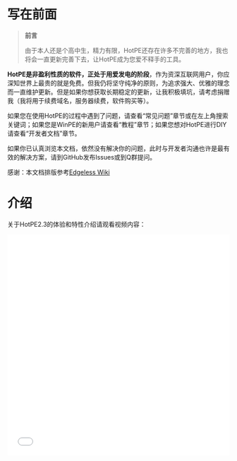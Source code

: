 # 写在前面

> **前言**
> 
>由于本人还是个高中生，精力有限，HotPE还存在许多不完善的地方，我也将会一直更新完善下去，让HotPE成为您爱不释手的工具。


**HotPE是非盈利性质的软件，正处于用爱发电的阶段**，作为资深互联网用户，你应深知世界上最贵的就是免费。但我仍将坚守纯净的原则，为追求强大、优雅的理念而一直维护更新。但是如果你想获取长期稳定的更新，让我积极填坑，请考虑捐赠我（我将用于续费域名，服务器续费，软件购买等）。



如果您在使用HotPE的过程中遇到了问题，请查看“常见问题”章节或在左上角搜索关键词；如果您是WinPE的新用户请查看“教程”章节；如果您想对HotPE进行DIY请查看“开发者文档”章节。

如果你已认真浏览本文档，依然没有解决你的问题，此时与开发者沟通也许是最有效的解决方案，请到GitHub发布Issues或到Q群提问。

感谢：本文档排版参考[Edgeless Wiki](https://wiki.edgeless.top/v2/)

# 介绍
关于HotPE2.3的体验和特性介绍请观看视频内容：
<iframe src="//player.bilibili.com/player.html?aid=548406136&amp;bvid=BV14q4y1V7dW&amp;cid=420251828&page=1&high_quality=1&danmaku=0" allowfullscreen="allowfullscreen" width="100%" height="500" scrolling="no" frameborder="0" sandbox="allow-top-navigation allow-same-origin allow-forms allow-scripts"></iframe>
